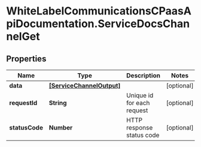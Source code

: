 # WhiteLabelCommunicationsCPaasApiDocumentation.ServiceDocsChannelGet

## Properties

Name | Type | Description | Notes
------------ | ------------- | ------------- | -------------
**data** | [**[ServiceChannelOutput]**](ServiceChannelOutput.md) |  | [optional] 
**requestId** | **String** | Unique id for each request | [optional] 
**statusCode** | **Number** | HTTP response status code | [optional] 


